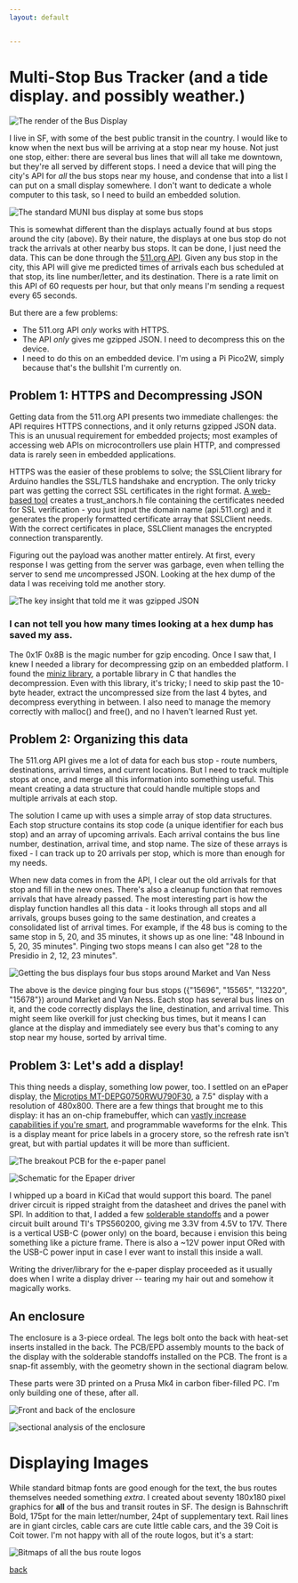 ```yaml
---
layout: default


---
```


# Multi-Stop Bus Tracker (and a tide display. and possibly weather.)

![The render of the Bus Display](/images/BusDisplayRender.png)

I live in SF, with some of the best public transit in the country. I would like to know when the next bus will be arriving at a stop near my house. Not just one stop, either: there are several bus lines that will all take me downtown, but they're all served by different stops. I need a device that will ping the city's API for _all_ the bus stops near my house, and condense that into a list I can put on a small display somewhere. I don't want to dedicate a whole computer to this task, so I need to build an embedded solution.


![The standard MUNI bus display at some bus stops](/images/MuniBusDisplay.jpg)

This is somewhat different than the displays actually found at bus stops around the city (above). By their nature, the displays at one bus stop do not track the arrivals at other nearby bus stops. It can be done, I just need the data. This can be done through the [511.org API](https://511.org/). Given any bus stop in the city, this API will give me predicted times of arrivals each bus scheduled at that stop, its line number/letter, and its destination. There is a rate limit on this API of 60 requests per hour, but that only means I'm sending a request every 65 seconds.

But there are a few problems:

- The 511.org API *only* works with HTTPS. 
- The API *only* gives me gzipped JSON. I need to decompress this on the device.
- I need to do this on an embedded device. I'm using a Pi Pico2W, simply because that's the bullshit I'm currently on.

## Problem 1: HTTPS and Decompressing JSON

Getting data from the 511.org API presents two immediate challenges: the API requires HTTPS connections, and it only returns gzipped JSON data. This is an unusual requirement for embedded projects; most examples of accessing web APIs on microcontrollers use plain HTTP, and compressed data is rarely seen in embedded applications.

HTTPS was the easier of these problems to solve; the SSLClient library for Arduino handles the SSL/TLS handshake and encryption. The only tricky part was getting the correct SSL certificates in the right format. [A web-based tool](https://openslab-osu.github.io/bearssl-certificate-utility/) creates a trust_anchors.h file containing the certificates needed for SSL verification - you just input the domain name (api.511.org) and it generates the properly formatted certificate array that SSLClient needs. With the correct certificates in place, SSLClient manages the encrypted connection transparently.

Figuring out the payload was another matter entirely. At first, every response I was getting from the server was garbage, even when telling the server to send me *un*compressed JSON. Looking at the hex dump of the data I was receiving told me another story.

![The key insight that told me it was gzipped JSON](/images/HexDecoding.png)

### I can not tell you how many times looking at a hex dump has saved my ass.

The 0x1F 0x8B is the magic number for gzip encoding. Once I saw that, I knew I needed a library for decompressing gzip on an embedded platform. I found the [miniz library](https://github.com/richgel999/miniz), a portable library in C that handles the decompression. Even with this library, it's tricky; I need to skip past the 10-byte header, extract the uncompressed size from the last 4 bytes, and decompress everything in between. I also need to manage the memory correctly with malloc() and free(), and no I haven't learned Rust yet. 

## Problem 2: Organizing this data

The 511.org API gives me a lot of data for each bus stop - route numbers, destinations, arrival times, and current locations. But I need to track multiple stops at once, and merge all this information into something useful. This meant creating a data structure that could handle multiple stops and multiple arrivals at each stop.

The solution I came up with uses a simple array of stop data structures. Each stop structure contains its stop code (a unique identifier for each bus stop) and an array of upcoming arrivals. Each arrival contains the bus line number, destination, arrival time, and stop name. The size of these arrays is fixed - I can track up to 20 arrivals per stop, which is more than enough for my needs.

When new data comes in from the API, I clear out the old arrivals for that stop and fill in the new ones. There's also a cleanup function that removes arrivals that have already passed. The most interesting part is how the display function handles all this data - it looks through all stops and all arrivals, groups buses going to the same destination, and creates a consolidated list of arrival times. For example, if the 48 bus is coming to the same stop in 5, 20, and 35 minutes, it shows up as one line: "48 Inbound in 5, 20, 35 minutes". Pinging two stops means I can also get "28 to the Presidio in 2, 12, 23 minutes".

![Getting the bus displays four bus stops around Market and Van Ness](/images/MuniBusses.png)

The above is the device pinging four bus stops ({"15696", "15565", "13220", "15678"}) around Market and Van Ness. Each stop has several bus lines on it, and the code correctly displays the line, destination, and arrival time. This might seem like overkill for just checking bus times, but it means I can glance at the display and immediately see every bus that's coming to any stop near my house, sorted by arrival time.

## Problem 3: Let's add a display!

This thing needs a display, something low power, too. I settled on an ePaper display, the [Microtips MT-DEPG0750RWU790F30](https://www.mouser.com/ProductDetail/Microtips-Technology/MT-DEPG0750RWU790F30?qs=Y0Uzf4wQF3nnUJiBp%2FvOzg%3D%3D), a 7.5" display with a resolution of 480x800. There are a few things that brought me to this display: it has an on-chip framebuffer, which can [vastly increase capabilities if you're smart](https://bbenchoff.github.io/pages/dumb.html), and programmable waveforms for the eInk. This is a display meant for price labels in a grocery store, so the refresh rate isn't great, but with partial updates it will be more than sufficient.

![The breakout PCB for the e-paper panel](/images/MicrotipsPCB.png)

![Schematic for the Epaper driver](/images/MicrotipsSchematic.png)

I whipped up a board in KiCad that would support this board. The panel driver circuit is ripped straight from the datasheet and drives the panel with SPI. In addition to that, I added a few [solderable standoffs](https://www.digikey.com/en/products/detail/w%C3%BCrth-elektronik/9774060360R/4810237) and a power circuit built around TI's TPS560200, giving me 3.3V from 4.5V to 17V. There is a vertical USB-C (power only) on the board, because i envision this being something like a picture frame. There is also a ~12V power input ORed with the USB-C power input in case I ever want to install this inside a wall.

Writing the driver/library for the e-paper display proceeded as it usually does when I write a display driver -- tearing my hair out and somehow it magically works.


## An enclosure

The enclosure is a 3-piece ordeal. The legs bolt onto the back with heat-set inserts installed in the back. The PCB/EPD assembly mounts to the back of the display with the solderable standoffs installed on the PCB. The front is a snap-fit assembly, with the geometry shown in the sectional diagram below.

These parts were 3D printed on a Prusa Mk4 in carbon fiber-filled PC. I'm only building one of these, after all.

![Front and back of the enclosure](/images/MicrotipsEnclosure.jpg)

![sectional analysis of the enclosure](/images/MicrotipsSectional.png)

# Displaying Images

While standard bitmap fonts are good enough for the text, the bus routes themselves needed something _extra_. I created about seventy 180x180 pixel graphics for **all** of the bus and transit routes in SF. The design is Bahnschrift Bold, 175pt for the main letter/number, 24pt of supplementary text. Rail lines are in giant circles, cable cars are cute little cable cars, and the 39 Coit is Coit tower. I'm not happy with all of the route logos, but it's a start:

![Bitmaps of all the bus route logos](/images/BusTiledRoutes.jpg)

[back](../)
